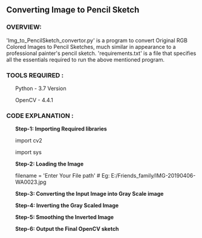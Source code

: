 ## Converting Image to Pencil Sketch <br>
### OVERVIEW: <br>
'Img_to_PencilSketch_convertor.py' is a program to convert Original RGB Colored Images to Pencil Sketches, much similar in appearance to a professional painter's pencil sketch.
'requirements.txt' is a file that specifies all the essentials required to run the above mentioned program. <br>
### TOOLS REQUIRED :<br>

<ul> Python - 3.7 Version </ul>
<ul> OpenCV - 4.4.1 </ul>

### CODE EXPLANATION :
<ol> <b>Step-1:  Importing Required libraries </b></ol>

<ol> import cv2 </ol>
<ol>import sys </ol>

<ol> <b> Step-2:  Loading the Image </b></ol>
<ul> filename = 'Enter Your File path'   # Eg: E:/Friends_family/IMG-20190406-WA0023.jpg </ul>
<ol> <b> Step-3: Converting the Input Image into Gray Scale image </b> </ol>
<ul> </ul>
<ol> <b> Step-4: Inverting the Gray Scaled Image</b> </ol>
<ol>  <b>Step-5: Smoothing the Inverted Image </b> </ol>
<ol> <b> Step-6: Output the Final OpenCV sketch </b></ol>

